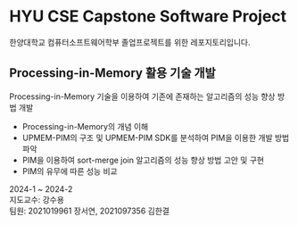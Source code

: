 # HYU CSE Capstone Software Project
한양대학교 컴퓨터소프트웨어학부 졸업프로젝트를 위한 레포지토리입니다.
## Processing-in-Memory 활용 기술 개발
Processing-in-Memory 기술을 이용하여 기존에 존재하는 알고리즘의 성능 향상 방법 개발
- Processing-in-Memory의 개념 이해
- UPMEM-PIM의 구조 및 UPMEM-PIM SDK를 분석하여 PIM을 이용한 개발 방법 파악
- PIM을 이용하여 sort-merge join 알고리즘의 성능 향상 방법 고안 및 구현
- PIM의 유무에 따른 성능 비교
  
2024-1 ~ 2024-2  
지도교수: 강수용  
팀원: 2021019961 장서연, 2021097356 김한결
